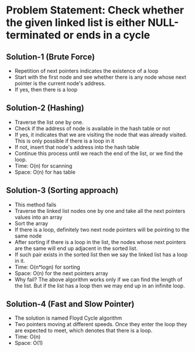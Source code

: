 # Problem Statement: Check whether the given linked list is either NULL-terminated or ends in a cycle

## Solution-1 (Brute Force)
- Repetition of next pointers indicates the existence of a loop
- Start with the first node and see whether there is any node whose next pointer is the current node's address.
- If yes, then there is a loop

## Solution-2 (Hashing)
- Traverse the list one by one.
- Check if the address of node is available in the hash table or not
- If yes, it indicates that we are visiting the node that was already visited. This is only possible if there is a loop in it
- If not, insert that node's address into the hash table
- Continue this process until we reach the end of the list, or we find the loop.
- Time: O(n) for scanning
- Space: O(n) for has table

## Solution-3 (Sorting approach)
- This method fails
- Traverse the linked list nodes one by one and take all the next pointers values into an array
- Sort the array
- If there is a loop, definitely two next node pointers will be pointing to the same node
- After sorting if there is a loop in the list, the nodes whose next pointers are the same will end up adjacent in the sorted list.
- If such pair exists in the sorted list then we say the linked list has a loop in it.
- Time: O(n*logn) for sorting 
- Space: O(n) for the next pointers array
- Why fail? The above algorithm works only if we can find the length of the list. But if the list has a loop then we may end up in an infinite loop.

## Solution-4 (Fast and Slow Pointer)
- The solution is named Floyd Cycle algorithm
- Two pointers moving at different speeds. Once they enter the loop they are expected to meet, which denotes that there is a loop.
- Time: O(n)
- Space: O(1)
